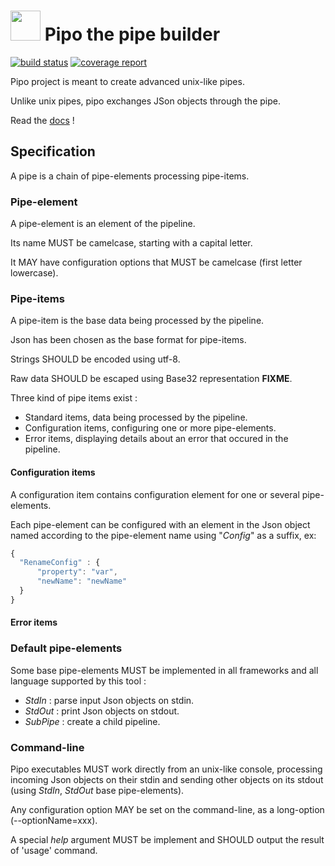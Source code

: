 # <img src="logo.svg" width="48px"></img> Pipo the  pipe builder

[![build status](https://gitlab.com/fargie_s/pipo/badges/node/build.svg)](https://gitlab.com/fargie_s/pipo/commits/node)
[![coverage report](https://gitlab.com/fargie_s/pipo/badges/node/coverage.svg)](https://gitlab.com/fargie_s/pipo/commits/node)

Pipo project is meant to create advanced unix-like pipes.

Unlike unix pipes, pipo exchanges JSon objects through the pipe.

Read the [docs](http://fargie_s.gitlab.io/pipo/index.html) !

## Specification

A pipe is a chain of pipe-elements processing pipe-items.

### Pipe-element

A pipe-element is an element of the pipeline.

Its name MUST be camelcase, starting with a capital letter.

It MAY have configuration options that MUST be camelcase (first letter lowercase).

### Pipe-items

A pipe-item is the base data being processed by the pipeline.

Json has been chosen as the base format for pipe-items.

Strings SHOULD be encoded using utf-8.

Raw data SHOULD be escaped using Base32 representation **FIXME**.

Three kind of pipe items exist :
-   Standard items, data being processed by the pipeline.
-   Configuration items, configuring one or more pipe-elements.
-   Error items, displaying details about an error that occured in the pipeline.

#### Configuration items

A configuration item contains configuration element for one or several pipe-elements.

Each pipe-element can be configured with an element in the Json object named
according to the pipe-element name using "_Config_" as a suffix, ex:
```javascript
{
  "RenameConfig" : {
      "property": "var",
      "newName": "newName"
  }
}
```

#### Error items

### Default pipe-elements

Some base pipe-elements MUST be implemented in all frameworks and all language
supported by this tool :
-   _StdIn_ : parse input Json objects on stdin.
-   _StdOut_ : print Json objects on stdout.
-   _SubPipe_ : create a child pipeline.

### Command-line

Pipo executables MUST work directly from an unix-like console, processing incoming
Json objects on their stdin and sending other objects on its stdout (using _StdIn_,
_StdOut_ base pipe-elements).

Any configuration option MAY be set on the command-line, as a long-option (\-\-optionName=xxx).

A special _help_ argument MUST be implement and SHOULD output the result of 'usage' command.
